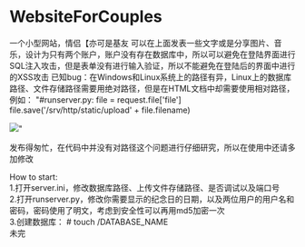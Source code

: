 # WebsiteForCouples
一个小型网站，情侣【亦可是基友 可以在上面发表一些文字或是分享图片、音乐，设计为只有两个账户，账户没有存在数据库中，所以可以避免在登陆界面进行SQL注入攻击，但是表单没有进行输入验证，所以不能避免在登陆后的界面中进行的XSS攻击
已知bug：在Windows和Linux系统上的路径有异，Linux上的数据库路径、文件存储路径需要用绝对路径，但是在HTML文档中却需要使用相对路径，例如：
"#runserver.py:
file = request.file['file']
file.save('/srv/http/static/upload' + file.filename)

<!--index.html-->
<img src="../static/upload/filename.png">"

发布得匆忙，在代码中并没有对路径这个问题进行仔细研究，所以在使用中还请多加修改<br>

How to start:<br>
1.打开server.ini，修改数据库路径、上传文件存储路径、是否调试以及端口号<br>
2.打开runserver.py，修改你需要显示的纪念日的日期，以及两位用户的用户名和密码，密码使用了明文，考虑到安全性可以再用md5加密一次<br>
3.创建数据库： # touch /DATABASE_NAME<br>
未完
